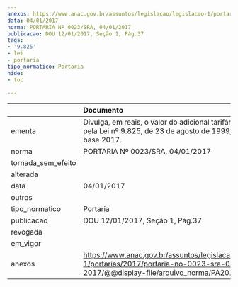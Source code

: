 ```yaml
---
anexos: https://www.anac.gov.br/assuntos/legislacao/legislacao-1/portarias/2017/portaria-no-0023-sra-04-01-2017/@@display-file/arquivo_norma/PA2017-0023.pdf
data: 04/01/2017
norma: PORTARIA Nº 0023/SRA, 04/01/2017
publicacao: DOU 12/01/2017, Seção 1, Pág.37
tags:
- '9.825'
- lei
- portaria
tipo_normatico: Portaria
hide: 
- toc 
 
---
```


|                    | Documento                                                                                                                                            |
|:-------------------|:-----------------------------------------------------------------------------------------------------------------------------------------------------|
| ementa             | Divulga, em reais, o valor do adicional tarifário instituído pela Lei nº 9.825, de 23 de agosto de 1999, para o ano-base 2017.                       |
| norma              | PORTARIA Nº 0023/SRA, 04/01/2017                                                                                                                     |
| tornada_sem_efeito |                                                                                                                                                      |
| alterada           |                                                                                                                                                      |
| data               | 04/01/2017                                                                                                                                           |
| outros             |                                                                                                                                                      |
| tipo_normatico     | Portaria                                                                                                                                             |
| publicacao         | DOU 12/01/2017, Seção 1, Pág.37                                                                                                                      |
| revogada           |                                                                                                                                                      |
| em_vigor           |                                                                                                                                                      |
| anexos             | https://www.anac.gov.br/assuntos/legislacao/legislacao-1/portarias/2017/portaria-no-0023-sra-04-01-2017/@@display-file/arquivo_norma/PA2017-0023.pdf |